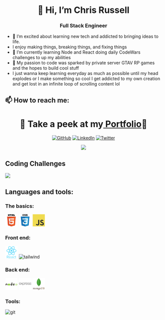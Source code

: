 <h1 align="center">👋 Hi, I’m Chris Russell</h1>
<h3 align="center">Full Stack Engineer</h3>

- 👀 I’m excited about learning new tech and addicted to bringing ideas to life.
- I enjoy making things, breaking things, and fixing things
- 🌱 I’m currently learning Node and React doing daily CodeWars challenges to up my abilities
- 💞️ My passion to code was sparked by private server GTAV RP games and the hopes to build cool stuff
- I just wanna keep learning everyday as much as possible until my head explodes or I make something so cool I get addicted to my own creation and get lost in an infinite loop of scrolling content lol

## 📫 How to reach me: 
<h1 align="center">👀 Take a peek at my<a href="https://chrisrussell.netlify.app/"> Portfolio</a>👀</h1>

<p align="center">
  <a href="https://github.com/russellnonstophustle"><img alt="GitHub" title="GitHub" height="48" width="48" src="https://github.com/peterthehan/peterthehan/blob/main/assets/github.svg"></a>
  <a href="https://www.linkedin.com/in/chris-russell-russellnonstophustle/"><img alt="LinkedIn" title="LinkedIn" height="48" width="48" src="https://github.com/peterthehan/peterthehan/blob/main/assets/linkedin.svg"></a>
  <a href="https://twitter.com/russnonstophuss"><img alt="Twitter" title="Twitter" height="48" width="48" src="https://github.com/peterthehan/peterthehan/blob/main/assets/twitter.svg"></a>
  
</p>

<!-- Typing SVG by DenverCoder1 - https://github.com/DenverCoder1/readme-typing-svg -->
<p align="center">
<!--   <a href="https://github.com/DenverCoder1/readme-typing-svg"> -->
    <img src="https://readme-typing-svg.herokuapp.com?color=E22FE4&width=380&height=45&lines=AI+Enthusiast;Always+Learning+New+Things;Empowering+Others;Looking+Forward+To+Meeting+You+...&center=true"></a>

</p>

## Coding Challenges

<a href="https://www.codewars.com/users/russellnonstophustle" target="_blank"><img src="https://www.codewars.com/users/russellnonstophustle/badges/large" /></a>

## Languages and tools:

### The basics:
<span><img src="https://raw.githubusercontent.com/devicons/devicon/master/icons/html5/html5-original-wordmark.svg" alt="html5" title="HTML5" width="40" height="40"/></span>
<span><img src="https://raw.githubusercontent.com/devicons/devicon/master/icons/css3/css3-original-wordmark.svg" alt="css3" title="CSS3" width="40" height="40"/></span>
<span><img src="https://raw.githubusercontent.com/devicons/devicon/master/icons/javascript/javascript-original.svg" alt="javascript" title="Javascript" width="40" height="40"/></span>


### Front end:
<span><img src="https://raw.githubusercontent.com/devicons/devicon/master/icons/react/react-original-wordmark.svg" alt="react" title="React" width="40" height="40"/></span>
<span><img src="https://www.vectorlogo.zone/logos/tailwindcss/tailwindcss-icon.svg" alt="tailwind" title="TailwindCSS" width="40" height="40"/></span>
<!-- <span><img src="https://raw.githubusercontent.com/devicons/devicon/master/icons/sass/sass-original.svg" alt="sass" title="SASS" width="40" height="40"/></span>
<span><img src="https://raw.githubusercontent.com/devicons/devicon/master/icons/bootstrap/bootstrap-plain-wordmark.svg" alt="bootstrap" title="Bootstrap" width="40" height="40"/></span>
<span><img src="https://gist.githubusercontent.com/vivek32ta/c7f7bf583c1fb1c58d89301ea40f37fd/raw/f4c85cce5790758286b8f155ef9a177710b995df/11ty.svg" alt="11ty" title="11ty" width="40" height="40"/></span> 
<span><img src="https://cdn.worldvectorlogo.com/logos/pug.svg" alt="pug" title="Pug" width="40" height="40"/></span> -->

### Back end:
<span><img src="https://raw.githubusercontent.com/devicons/devicon/master/icons/nodejs/nodejs-original-wordmark.svg" alt="nodejs" Title="Node" width="40" height="40"/></span>
<span><img src="https://raw.githubusercontent.com/devicons/devicon/master/icons/express/express-original-wordmark.svg" alt="express" title="Express" width="40" height="40"/></span>
<span><img src="https://raw.githubusercontent.com/devicons/devicon/master/icons/mongodb/mongodb-original-wordmark.svg" alt="mongodb" title="MongoDB" width="40" height="40"/></span>
 
### Tools:
<span><img src="https://www.vectorlogo.zone/logos/git-scm/git-scm-icon.svg" alt="git" title="Git" width="40" height="40"/></span>
<!-- <span><img src="https://www.vectorlogo.zone/logos/figma/figma-icon.svg" alt="figma" title="Figma" width="40" height="40"/></span> -->


<!-- [![Anurag's GitHub stats](https://github-readme-stats.vercel.app/api?username=russellnonstophustle&show_icons=true?theme=radical)](https://github.com/anuraghazra/github-readme-stats) Delete the comment bracket when the stats are higher-->

<!-- [![Top Langs](https://github-readme-stats.vercel.app/api/top-langs/?username=russellnonstophustle)](https://github.com/anuraghazra/github-readme-stats) remove the comment brackets when the stats are higher-->

 
<!---
russellnonstophustle/russellnonstophustle is a ✨ special ✨ repository because its `README.md` (this file) appears on your GitHub profile.
You can click the Preview link to take a look at your changes.
--->
